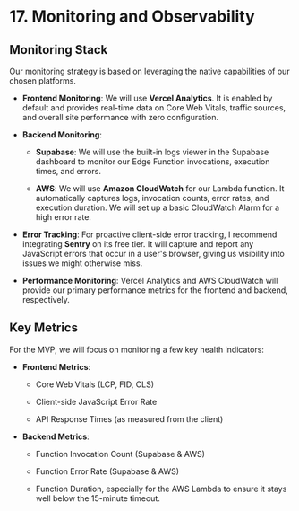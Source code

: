 # 17. Monitoring and Observability

## Monitoring Stack

Our monitoring strategy is based on leveraging the native capabilities of our chosen platforms.

- **Frontend Monitoring**: We will use **Vercel Analytics**. It is enabled by default and provides real-time data on Core Web Vitals, traffic sources, and overall site performance with zero configuration.
    
- **Backend Monitoring**:
    
    - **Supabase**: We will use the built-in logs viewer in the Supabase dashboard to monitor our Edge Function invocations, execution times, and errors.
        
    - **AWS**: We will use **Amazon CloudWatch** for our Lambda function. It automatically captures logs, invocation counts, error rates, and execution duration. We will set up a basic CloudWatch Alarm for a high error rate.
        
- **Error Tracking**: For proactive client-side error tracking, I recommend integrating **Sentry** on its free tier. It will capture and report any JavaScript errors that occur in a user's browser, giving us visibility into issues we might otherwise miss.
    
- **Performance Monitoring**: Vercel Analytics and AWS CloudWatch will provide our primary performance metrics for the frontend and backend, respectively.
    

## Key Metrics

For the MVP, we will focus on monitoring a few key health indicators:

- **Frontend Metrics**:
    
    - Core Web Vitals (LCP, FID, CLS)
        
    - Client-side JavaScript Error Rate
        
    - API Response Times (as measured from the client)
        
- **Backend Metrics**:
    
    - Function Invocation Count (Supabase & AWS)
        
    - Function Error Rate (Supabase & AWS)
        
    - Function Duration, especially for the AWS Lambda to ensure it stays well below the 15-minute timeout.